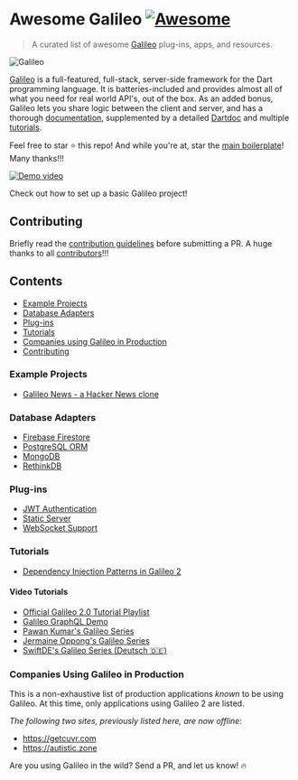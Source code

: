 # Awesome Galileo [![Awesome](https://cdn.rawgit.com/sindresorhus/awesome/d7305f38d29fed78fa85652e3a63e154dd8e8829/media/badge.svg)](https://github.com/sindresorhus/awesome)
> A curated list of awesome [Galileo](https://galileo-dart.github.io) plug-ins, apps, and resources.

![Galileo](http://galileodart.com/assets/images/logo.png)

[Galileo](https://galileodart.com) is a full-featured, full-stack, server-side framework for the Dart programming language.
It is batteries-included and provides almost all of what you need for real world API's, out of the box. As an added bonus, Galileo lets you share logic between the client and server, and has a thorough
[documentation](https://github.com/galileo-dart/galileo/wiki),
supplemented by a detailed
[Dartdoc](https://www.dartdocs.org/documentation/galileo_common/latest) and multiple
[tutorials](#tutorials).

Feel free to star :star: this repo! And while you're at, star the
[main boilerplate](https://github.com/galileo-dart/galileo)! Many thanks!!!

[![Demo video](galileo_setup_thumb.PNG)](https://www.youtube.com/watch?v=YePKsyvzBco&list=PLl3P3tmiT-fqGCB2vSPq8HhpugEDNWUo6&index=2&t=0s)

Check out how to set up a basic Galileo project!

## Contributing

Briefly read the [contribution guidelines](/CONTRIBUTING.md) before submitting a PR. A huge thanks to all [contributors](https://github.com/galileo-dart/awesome-galileo/graphs/contributors)!!!

## Contents
* [Example Projects](#example-projects)
* [Database Adapters](#database-adapters)
* [Plug-ins](#plug-ins)
* [Tutorials](#tutorials)
* [Companies using Galileo in Production](#companies-using-galileo-in-production)
* [Contributing](#contributing)

### Example Projects
* [Galileo News - a Hacker News clone](https://github.com/galileo-example/galileo_news)

### Database Adapters
* [Firebase Firestore](https://github.com/netantho/galileo_firestore)
* [PostgreSQL ORM](https://github.com/galileo-dart/orm)
* [MongoDB](https://github.com/galileo-dart/mongo)
* [RethinkDB](https://github.com/galileo-dart/rethink)

### Plug-ins
* [JWT Authentication](https://github.com/galileo-dart/auth)
* [Static Server](https://github.com/galileo-dart/static)
* [WebSocket Support](https://github.com/galileo-dart/websocket)

### Tutorials
* [Dependency Injection Patterns in Galileo 2](https://thosakwe.com/dependency-injection-patterns-in-galileo-2/)

#### Video Tutorials
* [Official Galileo 2.0 Tutorial Playlist](https://www.youtube.com/playlist?list=PLl3P3tmiT-fqGCB2vSPq8HhpugEDNWUo6)
* [Galileo GraphQL Demo](https://www.youtube.com/watch?v=5x6S4kDODa8&list=PLl3P3tmiT-fqGCB2vSPq8HhpugEDNWUo6&index=5&t=0s)
* [Pawan Kumar's Galileo Series](https://www.youtube.com/watch?v=UzuecP3utk8&list=PLR2qQy0Zxs_VAUePvwLj7t7h6Ocb85A3H)
* [Jermaine Oppong's Galileo Series](https://www.youtube.com/watch?v=iPbM10mvpko)
* [SwiftDE's Galileo Series (Deutsch 🇩🇪)](https://www.youtube.com/playlist?list=PL9tE9XLX68n5eRLD7V3sBamJCnStMte5Y)

### Companies Using Galileo in Production
This is a non-exhaustive list of production applications *known* to be using Galileo.
At this time, only applications using Galileo 2 are listed.

*The following two sites, previously listed here, are now offline:*
* https://getcuvr.com
* https://autistic.zone

Are you using Galileo in the wild? Send a PR, and let us know! :fire:
